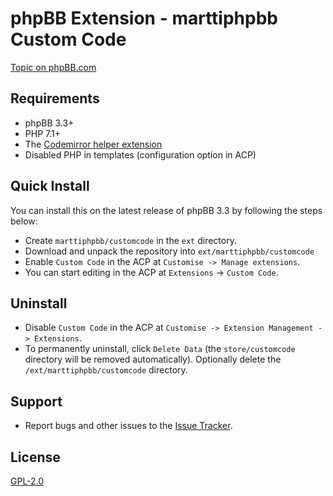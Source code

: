 # phpBB Extension - marttiphpbb Custom Code

[Topic on phpBB.com](https://www.phpbb.com/community/viewtopic.php?f=456&t=2275361)

## Requirements

* phpBB 3.3+
* PHP 7.1+
* The [Codemirror helper extension](https://github.com/marttiphpbb/phpbb-ext-codemirror)
* Disabled PHP in templates (configuration option in ACP)

## Quick Install

You can install this on the latest release of phpBB 3.3 by following the steps below:

* Create `marttiphpbb/customcode` in the `ext` directory.
* Download and unpack the repository into `ext/marttiphpbb/customcode`
* Enable `Custom Code` in the ACP at `Customise -> Manage extensions`.
* You can start editing in the ACP at `Extensions` -> `Custom Code`.

## Uninstall

* Disable `Custom Code` in the ACP at `Customise -> Extension Management -> Extensions`.
* To permanently uninstall, click `Delete Data` (the `store/customcode` directory will be removed automatically). Optionally delete the `/ext/marttiphpbb/customcode` directory.

## Support

* Report bugs and other issues to the [Issue Tracker](https://github.com/marttiphpbb/phpbb-ext-customcode/issues).

## License

[GPL-2.0](license.txt)
